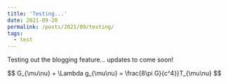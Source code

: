 ```yaml
---
title: 'Testing...'
date: 2021-09-20
permalink: /posts/2021/09/testing/
tags:
  - test
---
```


Testing out the blogging feature... updates to come soon!

$$ G_{\mu\nu} + \Lambda g_{\mu\nu} = \frac{8\pi G}{c^4}}T_{\mu\nu} $$
